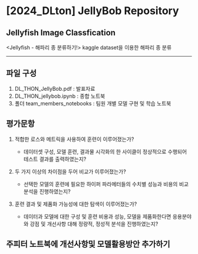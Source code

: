 # [2024_DLton] JellyBob Repository

## Jellyfish Image Classfication
<Jellyfish - 해파리 종 분류하기!> kaggle dataset을 이용한 해파리 종 분류

---

## 파일 구성
1. DL_THON_JellyBob.pdf : 발표자료
2. DL_THON_jellybob.ipynb : 종합 노트북
3. 폴더 team_members_notebooks : 팀원 개별 모델 구현 및 학습 노트북 


## 평가문항
1. 적합한 로스와 메트릭을 사용하여 훈련이 이루어졌는가?
    - 데이터셋 구성, 모델 훈련, 결과물 시각화의 한 사이클이 정상적으로 수행되어 테스트 결과를 출력하였는지?

2. 두 가지 이상의 차이점을 두어 비교가 이루어졌는가?
    - 선택한 모델의 훈련에 필요한 하이퍼 파라메터들의 수치별 성능과 비용의 비교분석을 진행하였는지?

3. 훈련 결과 및 제품화 가능성에 대한 탐색이 이루어졌는가?
    - 데이터과 모델에 대한 구성 및 훈련 비용과 성능, 모델을 제품화한다면 응용분야와 강점 및 개선사항 대해 정량적, 정성적 분석을 진행하였는지?
## 주피터 노트북에 개선사항및 모델활용방안 추가하기
